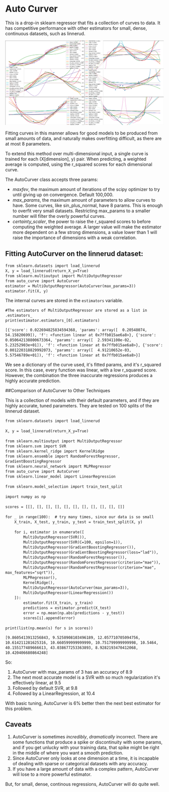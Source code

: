 # Auto Curver

This is a drop-in sklearn regressor that fits a collection of curves to data. 
It has competitive performance with other estimators for small, dense, continuous datasets, such as linnerud.

![all curves plotted](images/Figure_1.png)

Fitting curves in this manner allows for good models to be produced from small amounts of data, and naturally makes overfitting difficult, as there are at most 8 parameters. 

To extend this method over multi-dimensional input, a single curve is trained for each (X[dimension], y) pair. When predicting, a weighted average is computed, using the r_squared scores for each dimensional curve. 

The AutoCurver class accepts three params:
* *maxfev*, the maximum amount of iterations of the scipy optimizer to try until giving up on convergence. Default 100,000.
* *max_params*, the maximum amount of parameters to allow curves to have. Some curves, like sin_plus_normal, have 8 params. This is enough to overfit very small datasets. Restricting max_params to a smaller number will filter the overly powerful curves.
* *certainty_scaler*, the power to raise the r_squared scores to before computing the weighted average. A larger value will make the estimator more dependent on a few strong dimensions, a value lower than 1 will raise the importance of dimensions with a weak correlation. 


## Fitting AutoCurver on the linnerud dataset:

```
from sklearn.datasets import load_linnerud
X, y = load_linnerud(return_X_y=True)
from sklearn.multioutput import MultiOutputRegressor
from auto_curve import AutoCurver
estimator = MultiOutputRegressor(AutoCurver(max_params=3))
estimator.fit(X, y)
```

The internal curves are stored in the `estimators` variable. 

```
#The estimators of MultiOutputRegressor are stored as a list in .estimators_
print(estimator.estimators_[0].estimators)
```
```
[{'score': 0.022694825834594368, 'params': array([  0.20548074,  54.15820699]), 'f': <function linear at 0x7ffb015ae6a8>}, {'score': 0.050642138800673364, 'params': array([  2.59341100e-02,   5.23252903e+01]), 'f': <function linear at 0x7ffb015ae6a8>}, {'score': 0.001220318829992073, 'params': array([  4.91210652e-03,   5.57546789e+01]), 'f': <function linear at 0x7ffb015ae6a8>}]
```

We see a dictionary of the curve used, it's fitted params, and it's r_squared score.
In this case, every function was linear, with a low r_squared score.
However, the combination the three inaccurate regressions produces a highly accurate prediction.

##Comparison of AutoCurver to Other Techniques

This is a collection of models with their default parameters, and if they are highly accurate, tuned parameters. They are tested on 100 splits of the linnerud dataset.

```
from sklearn.datasets import load_linnerud

X, y = load_linnerud(return_X_y=True)

from sklearn.multioutput import MultiOutputRegressor
from sklearn.svm import SVR
from sklearn.kernel_ridge import KernelRidge
from sklearn.ensemble import RandomForestRegressor, GradientBoostingRegressor
from sklearn.neural_network import MLPRegressor
from auto_curve import AutoCurver
from sklearn.linear_model import LinearRegression

from sklearn.model_selection import train_test_split

import numpy as np

scores = [[], [], [], [], [], [], [], [], [], [], []]

for _ in range(100):  # try many times, since our data is so small
    X_train, X_test, y_train, y_test = train_test_split(X, y)

    for i, estimator in enumerate([
        MultiOutputRegressor(SVR()),
        MultiOutputRegressor(SVR(C=100, epsilon=1)),
        MultiOutputRegressor(GradientBoostingRegressor()),
        MultiOutputRegressor(GradientBoostingRegressor(loss="lad")),
        MultiOutputRegressor(RandomForestRegressor()),
        MultiOutputRegressor(RandomForestRegressor(criterion="mae")),
        MultiOutputRegressor(RandomForestRegressor(criterion="mae", max_features="sqrt")),
        MLPRegressor(),
        KernelRidge(),
        MultiOutputRegressor(AutoCurver(max_params=3)),
        MultiOutputRegressor(LinearRegression())
    ]):
        estimator.fit(X_train, y_train)
        predictions = estimator.predict(X_test)
        error = np.mean(np.abs(predictions - y_test))
        scores[i].append(error)

print(list(np.mean(s) for s in scores))

```

```
[9.8605413913256843, 9.5258908103496189, 12.057710705094756, 10.614211281625316, 10.660599999999999, 10.751799999999998, 10.5464, 40.155177489666613, 43.038677253363893, 8.9282193470412068, 10.420406680864248]
```

So:
1. AutoCurver with max_params of 3 has an accuracy of 8.9
2. The next most accurate model is a SVR with so much regularization it's effectively linear, at 9.5
3. Followed by default SVR, at 9.8
4. Followed by a LinearRegression, at 10.4

With basic tuning, AutoCurver is 6% better then the next best estimator for this problem.


## Caveats

1. AutoCurver is sometimes _incredibly_, _dramatically_ incorrect. There are some functions that produce a spike or discontinuity with some params, and if you get unlucky with your training data, that spike might be right in the middle of where you want a smooth prediction. 
2. Since AutoCurver only looks at one dimension at a time, it is incapable of dealing with sparse or categorical datasets with any accuracy.
3. If you have a large amount of data with a complex pattern, AutoCurver will lose to a more powerful estimator.

But, for small, dense, continous regressions, AutoCurver will do quite well. 
